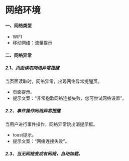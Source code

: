 # 网络环境

#### 一、网络类型

* WIFI
* 移动网络：流量提示

#### 二、网络异常

##### 2.1、页面读取网络异常提醒

当页面读取时，网络异常，出现网络异常提醒页。

* 页面提示。
* 提示文案：“非常抱歉网络连接失败，您可尝试网络设置”。

##### 2.2、事件操作网络异常提醒

当用户进行事件操作，网络异常跳出消提示框。

* toast提示。
* 提示文案：“网络连接失败”。

##### 2.3、当无网络变成有网络，自动加载。




